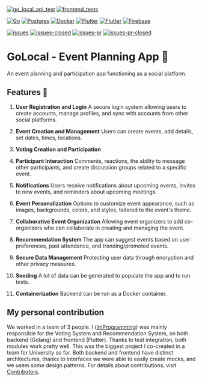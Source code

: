 [![go_local_api_test](https://github.com/lukaszfabia/GoLocal/actions/workflows/go.yml/badge.svg)](https://github.com/lukaszfabia/GoLocal/actions/workflows/go.yml)
[![frontend_tests](https://github.com/lukaszfabia/GoLocal/actions/workflows/flutter.yml/badge.svg)](https://github.com/lukaszfabia/GoLocal/actions/workflows/flutter.yml)

[![Go](https://img.shields.io/badge/Go-00ADD8?style=for-the-badge&logo=go&logoColor=white)](/backend/)
[![Postgres](https://img.shields.io/badge/PostgreSQL-316192?style=for-the-badge&logo=postgresql&logoColor=white)](/backend/internal/database/database.go)
[![Docker](https://img.shields.io/badge/docker-%230db7ed.svg?style=for-the-badge&logo=docker&logoColor=white)](/backend/docker-compose.yml)
[![Flutter](https://img.shields.io/badge/Flutter-02569B?style=for-the-badge&logo=flutter&logoColor=white)](/frontend/)
[![Flutter](https://img.shields.io/badge/Dart-0175C2?style=for-the-badge&logo=dart&logoColor=white)](/frontend/)
[![Firebase](https://img.shields.io/badge/Firebase-039BE5?style=for-the-badge&logo=Firebase&logoColor=white)](/backend/internal/notifications)


[![issues](https://img.shields.io/github/issues/lukaszfabia/GoLocal.svg)](https://github.com/lukaszfabia/GoLocal/issues)
[![issues-closed](https://img.shields.io/github/issues-closed/lukaszfabia/GoLocal.svg)](https://github.com/lukaszfabia/GoLocal/issues?q=is%3Aissue+is%3Aclosed)
[![issues-pr](https://img.shields.io/github/issues-pr/lukaszfabia/GoLocal.svg)](https://github.com/lukaszfabia/GoLocal/pulls)
[![issues-pr-closed](https://img.shields.io/github/issues-pr-closed/lukaszfabia/GoLocal.svg)](https://github.com/lukaszfabia/GoLocal/pulls?q=is%3Apr+is%3Aclosed)

# GoLocal - Event Planning App 🚀

An event planning and participation app functioning as a social platform. 

## Features 🌟

1. **User Registration and Login** 
   A secure login system allowing users to create accounts, manage profiles, and sync with accounts from other social platforms.

2. **Event Creation and Management** 
   Users can create events, add details, set dates, times, locations.

3. **Voting Creation and Participation** 

4. **Participant Interaction** 
   Comments, reactions, the ability to message other participants, and create discussion groups related to a specific event.

5. **Notifications** 
   Users receive notifications about upcoming events, invites to new events, and reminders about upcoming meetings.

6. **Event Personalization** 
   Options to customize event appearance, such as images, backgrounds, colors, and styles, tailored to the event's theme.

7. **Collaborative Event Organization** 
   Allowing event organizers to add co-organizers who can collaborate in creating and managing the event.

8. **Recommendation System**
   The app can suggest events based on user preferences, past attendance, and trending/promoted events.

9. **Secure Data Management** 
    Protecting user data through encryption and other privacy measures.

10. **Seeding**
    A lot of data can be generated to populate the app and to run tests.

11. **Containerization**
   Backend can be run as a Docker container.

## My personal contribution

We worked in a team of 3 people. I ([lmProgramming](https://github.com/lmProgramming)) was mainly responsible for the Voting System and Recommendation System, on both backend (Golang) and frontend (Flutter). Thanks to test integration, both modules work pretty well. This was the biggest project I co-created in a team for University so far. Both backend and frontend have distinct architectures, thanks to interfaces we were able to easily create mocks, and we usem some design patterns. For details about contributions, visit [Contributors](https://github.com/lukaszfabia/GoLocal/graphs/contributors).

